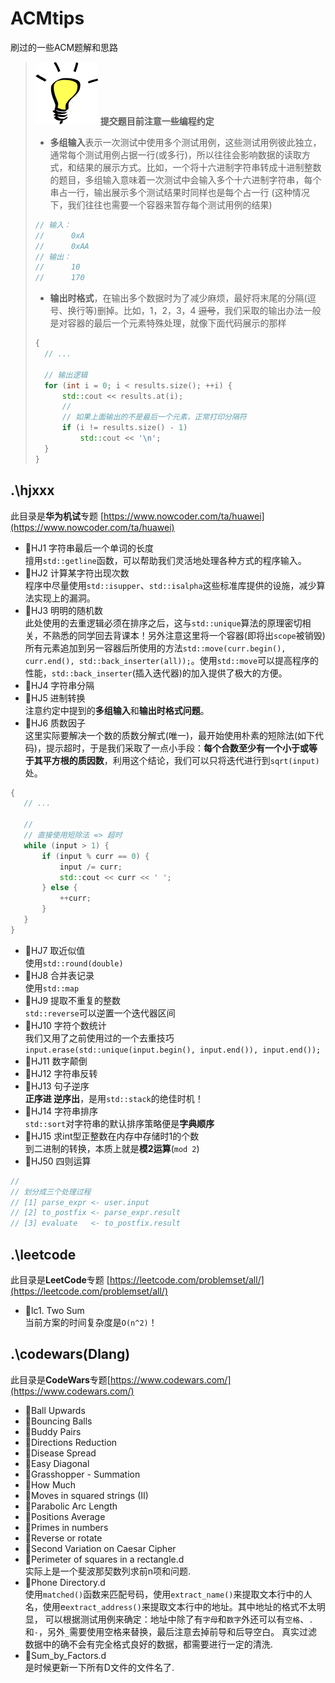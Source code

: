 # ACMtips
刷过的一些ACM题解和思路

> ![test](./misc/tips.png) **提交题目前注意一些编程约定**
> - **多组输入**表示一次测试中使用多个测试用例，这些测试用例彼此独立，通常每个测试用例占据一行(或多行)，所以往往会影响数据的读取方式，和结果的展示方式。比如，一个将十六进制字符串转成十进制整数的题目，多组输入意味着一次测试中会输入多个十六进制字符串，每个串占一行，输出展示多个测试结果时同样也是每个占一行 (这种情况下，我们往往也需要一个容器来暂存每个测试用例的结果) <br>
> ```cpp
> // 输入：
> //      0xA 
> //      0xAA 
> // 输出：
> //      10 
> //      170 
> ```
> - **输出时格式**，在输出多个数据时为了减少麻烦，最好将末尾的分隔(逗号、换行等)删掉。比如，1，2，3，4 <s>逗号</s>，我们采取的输出办法一般是对容器的最后一个元素特殊处理，就像下面代码展示的那样
> ```cpp
> {
> 	// ...
> 
> 	// 输出逻辑
> 	for (int i = 0; i < results.size(); ++i) {
> 		std::cout << results.at(i);
> 		//
> 		// 如果上面输出的不是最后一个元素，正常打印分隔符
> 		if (i != results.size() - 1)
> 			std::cout << '\n';
> 	}
> }	
> ```

## .\hjxxx
此目录是**华为机试**专题 [https://www.nowcoder.com/ta/huawei](https://www.nowcoder.com/ta/huawei)
 - 🔹HJ1  字符串最后一个单词的长度 <br>
 擅用`std::getline`函数，可以帮助我们灵活地处理各种方式的程序输入。
 - 🔹HJ2	计算某字符出现次数 <br>
 程序中尽量使用`std::isupper`、`std::isalpha`这些标准库提供的设施，减少算法实现上的漏洞。
 - 🔹HJ3	明明的随机数 <br>	
 此处使用的去重逻辑必须在排序之后，这与`std::unique`算法的原理密切相关，不熟悉的同学回去背课本！另外注意这里将一个容器(即将出`scope`被销毁)所有元素追加到另一容器后所使用的方法`std::move(curr.begin(), curr.end(), std::back_inserter(all));`。使用`std::move`可以提高程序的性能，`std::back_inserter`(插入迭代器)的加入提供了极大的方便。
 - 🔹HJ4	字符串分隔 <br>
 - 🔹HJ5	进制转换 <br>
 注意约定中提到的**多组输入**和**输出时格式问题**。
 - 🔹HJ6	质数因子 <br>
 这里实际要解决一个数的质数分解式(唯一)，最开始使用朴素的短除法(如下代码)，提示超时，于是我们采取了一点小手段：**每个合数至少有一个小于或等于其平方根的质因数**，利用这个结论，我们可以只将迭代进行到`sqrt(input)`处。
 ```cpp
 {
    // ...

    //
    // 直接使用短除法 => 超时
    while (input > 1) {
        if (input % curr == 0) {
            input /= curr;
            std::cout << curr << ' ';
        } else {
            ++curr;
        }
    }
 }
 ```
 - 🔹HJ7	取近似值 <br>
 使用`std::round(double)`
 - 🔹HJ8	合并表记录 <br>
 使用`std::map`
 - 🔹HJ9	提取不重复的整数 <br>
 `std::reverse`可以逆置一个迭代器区间
 - 🔹HJ10	字符个数统计 <br>
 我们又用了之前使用过的一个去重技巧`input.erase(std::unique(input.begin(), input.end()), input.end());`
 - 🔹HJ11	数字颠倒 <br>
 - 🔹HJ12	字符串反转 <br>
 - 🔹HJ13	句子逆序 <br>
 **正序进 逆序出**，是用`std::stack`的绝佳时机！
 - 🔹HJ14	字符串排序 <br>
 `std::sort`对字符串的默认排序策略便是**字典顺序**
 - 🔹HJ15	求int型正整数在内存中存储时1的个数 <br>
 到二进制的转换，本质上就是**模2运算**(`mod 2`)
 - 🔹HJ50 四则运算 <br>
```c++
//
// 划分成三个处理过程
// [1] parse_expr <- user.input
// [2] to_postfix <- parse_expr.result
// [3] evaluate   <- to_postfix.result
```

 ## .\leetcode
此目录是**LeetCode**专题 [https://leetcode.com/problemset/all/](https://leetcode.com/problemset/all/)
 - 🔸lc1. Two Sum <br>
 当前方案的时间复杂度是`O(n^2)`！<bar>

## .\codewars(Dlang)
此目录是**CodeWars**专题[https://www.codewars.com/](https://www.codewars.com/)
- 🔹Ball Upwards
- 🔹Bouncing Balls
- 🔹Buddy Pairs
- 🔹Directions Reduction
- 🔹Disease Spread
- 🔹Easy Diagonal
- 🔹Grasshopper - Summation
- 🔹How Much
- 🔹Moves in squared strings (II)
- 🔹Parabolic Arc Length
- 🔹Positions Average
- 🔹Primes in numbers
- 🔹Reverse or rotate
- 🔹Second Variation on Caesar Cipher
- 🔹Perimeter of squares in a rectangle.d <br>
实际上是一个斐波那契数列求前n项和问题.
- 🔹Phone Directory.d <br>
使用`matched()`函数来匹配号码，使用`extract_name()`来提取文本行中的人名，使用e`extract_address()`来提取文本行中的地址。其中地址的格式不太明显，
可以根据测试用例来确定：地址中除了有`字母`和`数字`外还可以有`空格`、`.`和`-`，另外`_`需要使用空格来替换，最后注意去掉前导和后导空白。
真实过滤数据中的确不会有完全格式良好的数据，都需要进行一定的清洗.
- 🔹Sum_by_Factors.d <br>
是时候更新一下所有D文件的文件名了.
